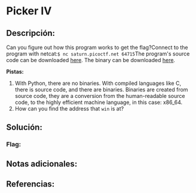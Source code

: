 # Picker IV

## Descripción: 
Can you figure out how this program works to get the flag?Connect to the program with netcat:`$ nc saturn.picoctf.net 64715`The program's source code can be downloaded [here](https://artifacts.picoctf.net/c/529/picker-IV.c). The binary can be downloaded [here](https://artifacts.picoctf.net/c/529/picker-IV).

**Pistas:**
1. With Python, there are no binaries. With compiled languages like C, there is source code, and there are binaries. Binaries are created from source code, they are a conversion from the human-readable source code, to the highly efficient machine language, in this case: x86_64.
2. How can you find the address that `win` is at?

## Solución:

### Flag: 

## Notas adicionales:

## Referencias: